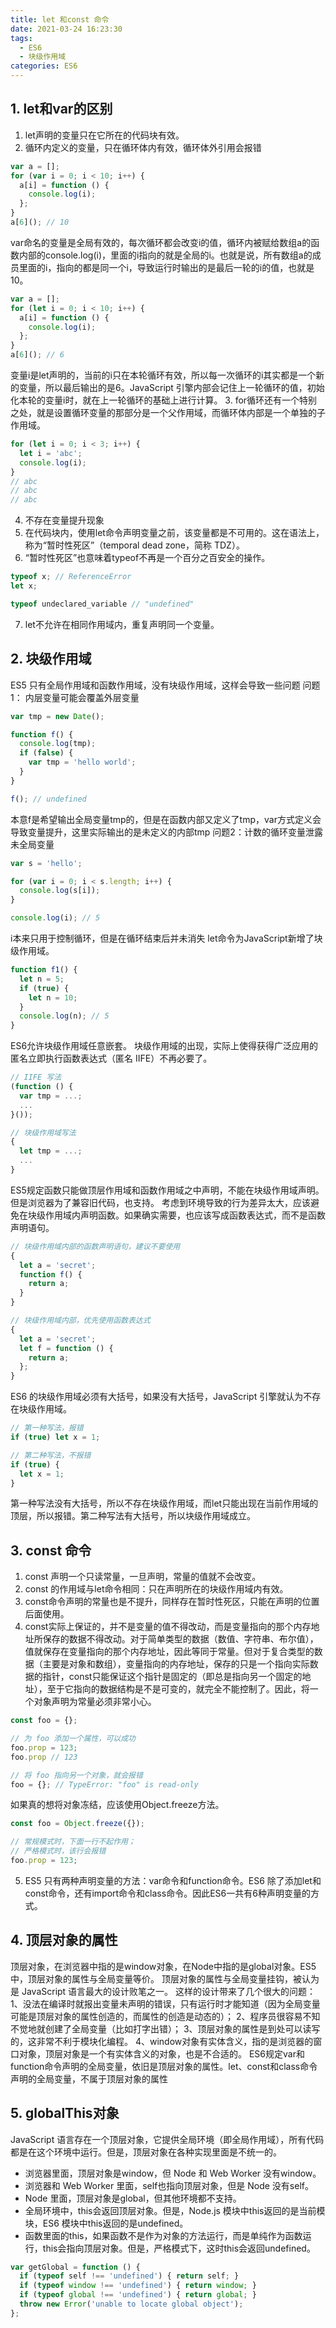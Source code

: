 ```yaml
---
title: let 和const 命令
date: 2021-03-24 16:23:30
tags: 
  - ES6
  - 块级作用域 
categories: ES6
---
```

## 1. let和var的区别
1. let声明的变量只在它所在的代码块有效。
2. 循环内定义的变量，只在循环体内有效，循环体外引用会报错
```javascript
var a = [];
for (var i = 0; i < 10; i++) {
  a[i] = function () {
    console.log(i);
  };
}
a[6](); // 10
```
var命名的变量是全局有效的，每次循环都会改变i的值，循环内被赋给数组a的函数内部的console.log(i)，里面的i指向的就是全局的i。也就是说，所有数组a的成员里面的i，指向的都是同一个i，导致运行时输出的是最后一轮的i的值，也就是 10。

```javascript
var a = [];
for (let i = 0; i < 10; i++) {
  a[i] = function () {
    console.log(i);
  };
}
a[6](); // 6
```
变量i是let声明的，当前的i只在本轮循环有效，所以每一次循环的i其实都是一个新的变量，所以最后输出的是6。JavaScript 引擎内部会记住上一轮循环的值，初始化本轮的变量i时，就在上一轮循环的基础上进行计算。
3. for循环还有一个特别之处，就是设置循环变量的那部分是一个父作用域，而循环体内部是一个单独的子作用域。
```javascript
for (let i = 0; i < 3; i++) {
  let i = 'abc';
  console.log(i);
}
// abc
// abc
// abc
```
4. 不存在变量提升现象
5. 在代码块内，使用let命令声明变量之前，该变量都是不可用的。这在语法上，称为“暂时性死区”（temporal dead zone，简称 TDZ）。
6. “暂时性死区”也意味着typeof不再是一个百分之百安全的操作。
```javascript
typeof x; // ReferenceError
let x;
```
```javascript
typeof undeclared_variable // "undefined"
```
7. let不允许在相同作用域内，重复声明同一个变量。

## 2. 块级作用域
ES5 只有全局作用域和函数作用域，没有块级作用域，这样会导致一些问题
问题1： 内层变量可能会覆盖外层变量
```javascript
var tmp = new Date();

function f() {
  console.log(tmp);
  if (false) {
    var tmp = 'hello world';
  }
}

f(); // undefined
```
本意f是希望输出全局变量tmp的，但是在函数内部又定义了tmp，var方式定义会导致变量提升，这里实际输出的是未定义的内部tmp
问题2：计数的循环变量泄露未全局变量
```javascript
var s = 'hello';

for (var i = 0; i < s.length; i++) {
  console.log(s[i]);
}

console.log(i); // 5
```
i本来只用于控制循环，但是在循环结束后并未消失
let命令为JavaScript新增了块级作用域。
```javascript
function f1() {
  let n = 5;
  if (true) {
    let n = 10;
  }
  console.log(n); // 5
}
```
ES6允许块级作用域任意嵌套。
块级作用域的出现，实际上使得获得广泛应用的匿名立即执行函数表达式（匿名 IIFE）不再必要了。
```javascript
// IIFE 写法
(function () {
  var tmp = ...;
  ...
}());

// 块级作用域写法
{
  let tmp = ...;
  ...
}
```
ES5规定函数只能做顶层作用域和函数作用域之中声明，不能在块级作用域声明。但是浏览器为了兼容旧代码，也支持。
考虑到环境导致的行为差异太大，应该避免在块级作用域内声明函数。如果确实需要，也应该写成函数表达式，而不是函数声明语句。
```javascript
// 块级作用域内部的函数声明语句，建议不要使用
{
  let a = 'secret';
  function f() {
    return a;
  }
}

// 块级作用域内部，优先使用函数表达式
{
  let a = 'secret';
  let f = function () {
    return a;
  };
}
```
ES6 的块级作用域必须有大括号，如果没有大括号，JavaScript 引擎就认为不存在块级作用域。
```javascript
// 第一种写法，报错
if (true) let x = 1;

// 第二种写法，不报错
if (true) {
  let x = 1;
}
```
第一种写法没有大括号，所以不存在块级作用域，而let只能出现在当前作用域的顶层，所以报错。第二种写法有大括号，所以块级作用域成立。

## 3. const 命令
1. const 声明一个只读常量，一旦声明，常量的值就不会改变。
2. const 的作用域与let命令相同：只在声明所在的块级作用域内有效。
3. const命令声明的常量也是不提升，同样存在暂时性死区，只能在声明的位置后面使用。
4. const实际上保证的，并不是变量的值不得改动，而是变量指向的那个内存地址所保存的数据不得改动。对于简单类型的数据（数值、字符串、布尔值），值就保存在变量指向的那个内存地址，因此等同于常量。但对于复合类型的数据（主要是对象和数组），变量指向的内存地址，保存的只是一个指向实际数据的指针，const只能保证这个指针是固定的（即总是指向另一个固定的地址），至于它指向的数据结构是不是可变的，就完全不能控制了。因此，将一个对象声明为常量必须非常小心。
```javascript
const foo = {};

// 为 foo 添加一个属性，可以成功
foo.prop = 123;
foo.prop // 123

// 将 foo 指向另一个对象，就会报错
foo = {}; // TypeError: "foo" is read-only
```
如果真的想将对象冻结，应该使用Object.freeze方法。
```javascript
const foo = Object.freeze({});

// 常规模式时，下面一行不起作用；
// 严格模式时，该行会报错
foo.prop = 123;
```
5. ES5 只有两种声明变量的方法：var命令和function命令。ES6 除了添加let和const命令，还有import命令和class命令。因此ES6一共有6种声明变量的方式。

## 4. 顶层对象的属性
顶层对象，在浏览器中指的是window对象，在Node中指的是global对象。ES5中，顶层对象的属性与全局变量等价。
顶层对象的属性与全局变量挂钩，被认为是 JavaScript 语言最大的设计败笔之一。
这样的设计带来了几个很大的问题：
1、没法在编译时就报出变量未声明的错误，只有运行时才能知道（因为全局变量可能是顶层对象的属性创造的，而属性的创造是动态的）；
2、程序员很容易不知不觉地就创建了全局变量（比如打字出错）；
3、顶层对象的属性是到处可以读写的，这非常不利于模块化编程。
4、window对象有实体含义，指的是浏览器的窗口对象，顶层对象是一个有实体含义的对象，也是不合适的。
ES6规定var和function命令声明的全局变量，依旧是顶层对象的属性。let、const和class命令声明的全局变量，不属于顶层对象的属性

## 5. globalThis对象
JavaScript 语言存在一个顶层对象，它提供全局环境（即全局作用域），所有代码都是在这个环境中运行。但是，顶层对象在各种实现里面是不统一的。
- 浏览器里面，顶层对象是window，但 Node 和 Web Worker 没有window。
- 浏览器和 Web Worker 里面，self也指向顶层对象，但是 Node 没有self。
- Node 里面，顶层对象是global，但其他环境都不支持。
- 全局环境中，this会返回顶层对象。但是，Node.js 模块中this返回的是当前模块，ES6 模块中this返回的是undefined。
- 函数里面的this，如果函数不是作为对象的方法运行，而是单纯作为函数运行，this会指向顶层对象。但是，严格模式下，这时this会返回undefined。
```javascript
var getGlobal = function () {
  if (typeof self !== 'undefined') { return self; }
  if (typeof window !== 'undefined') { return window; }
  if (typeof global !== 'undefined') { return global; }
  throw new Error('unable to locate global object');
};
```
